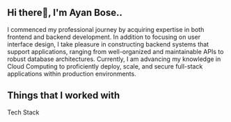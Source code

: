 ## Hi there👋, I'm Ayan Bose..

I commenced my professional journey by acquiring expertise in both frontend and backend development. In addition to focusing on user interface design, I take pleasure in constructing backend systems that support applications, ranging from well-organized and maintainable APIs to robust database architectures. Currently, I am advancing my knowledge in Cloud Computing to proficiently deploy, scale, and secure full-stack applications within production environments.

## Things that I worked with

Tech Stack

<!--
**ayanbose-dev/ayanbose-dev** is a ✨ _special_ ✨ repository because its `README.md` (this file) appears on your GitHub profile.

Here are some ideas to get you started:

- 🔭 I’m currently working on ...
- 🌱 I’m currently learning ...
- 👯 I’m looking to collaborate on ...
- 🤔 I’m looking for help with ...
- 💬 Ask me about ...
- 📫 How to reach me: ...
- 😄 Pronouns: ...
- ⚡ Fun fact: ...
-->
